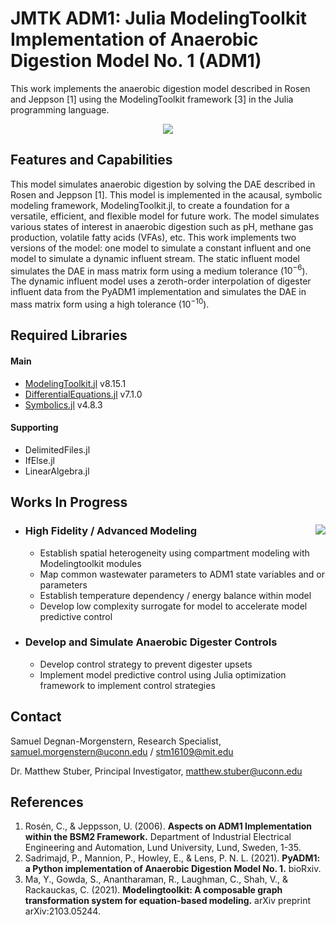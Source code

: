 # JMTK ADM1: Julia ModelingToolkit Implementation of Anaerobic Digestion Model No. 1 (ADM1)
This work implements the anaerobic digestion model described in Rosen and Jeppson [1] using the ModelingToolkit framework [3] in the Julia programming language.

<p align="center">
  <img src="https://user-images.githubusercontent.com/63276909/180452652-148654ae-aff8-44e4-b215-0c64687c3c2b.png" />
</p>

## Features and Capabilities
This model simulates anaerobic digestion by solving the DAE described in Rosen and Jeppson [1]. This model is implemented in the acausal, symbolic modeling framework, ModelingToolkit.jl, to create a foundation for a versatile, efficient, and flexible model for future work. The model simulates various states of interest in anaerobic digestion such as pH, methane gas production, volatile fatty acids (VFAs), etc. This work implements two versions of the model: one model to simulate a constant influent and one model to simulate a dynamic influent stream. The static influent model simulates the DAE in mass matrix form using a medium tolerance ($10^{-6}$). The dynamic influent model uses a zeroth-order interpolation of digester influent data from the PyADM1 implementation and simulates the DAE in mass matrix form using a high tolerance ($10^{-10}$).

## Required Libraries
#### Main
- [ModelingToolkit.jl](https://github.com/SciML/ModelingToolkit.jl) v8.15.1
- [DifferentialEquations.jl](https://github.com/SciML/DifferentialEquations.jl) v7.1.0
- [Symbolics.jl](https://symbolics.juliasymbolics.org/dev/) v4.8.3
#### Supporting
- DelimitedFiles.jl
- IfElse.jl
- LinearAlgebra.jl

## Works In Progress
- ### High Fidelity / Advanced Modeling <img align="right" src="https://user-images.githubusercontent.com/63276909/180566202-1413bc1c-a80c-4510-8eb9-62670a5e09ac.png">
    - Establish spatial heterogeneity using compartment modeling with Modelingtoolkit modules
    - Map common wastewater parameters to ADM1 state variables and or parameters
    - Establish temperature dependency / energy balance within model
    - Develop low complexity surrogate for model to accelerate model predictive control

- ### Develop and Simulate Anaerobic Digester Controls
    - Develop control strategy to prevent digester upsets
    - Implement model predictive control using Julia optimization framework to implement control strategies

## Contact
Samuel Degnan-Morgenstern, Research Specialist, samuel.morgenstern@uconn.edu / stm16109@mit.edu

Dr. Matthew Stuber, Principal Investigator, matthew.stuber@uconn.edu

## References
1. Rosén, C., & Jeppsson, U. (2006). **Aspects on ADM1 Implementation within the BSM2 Framework.** Department of Industrial Electrical Engineering and Automation, Lund University, Lund, Sweden, 1-35.
2. Sadrimajd, P., Mannion, P., Howley, E., & Lens, P. N. L. (2021). **PyADM1: a Python implementation of Anaerobic Digestion Model No. 1.** bioRxiv.
3. Ma, Y., Gowda, S., Anantharaman, R., Laughman, C., Shah, V., & Rackauckas, C. (2021). **Modelingtoolkit: A composable graph transformation system for equation-based modeling.** arXiv preprint arXiv:2103.05244.
